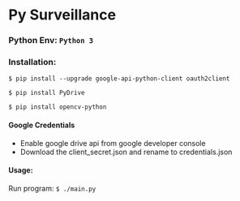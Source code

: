 # Py Surveillance

### Python Env: ```Python 3```

### Installation:
```$ pip install --upgrade google-api-python-client oauth2client```

```$ pip install PyDrive```

```$ pip install opencv-python```

#### Google Credentials
- Enable google drive api from google developer console
- Download the client_secret.json and rename to credentials.json

#### Usage:
Run program:
```$ ./main.py```





